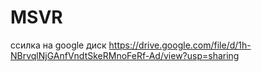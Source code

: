 # MSVR
ccилка на google диск
https://drive.google.com/file/d/1h-NBrvqlNjGAnfVndtSkeRMnoFeRf-Ad/view?usp=sharing
